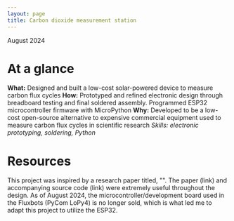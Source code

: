 ```yaml
---
layout: page
title: Carbon dioxide measurement station
---
```

August 2024

# At a glance
**What:** Designed and built a low-cost solar-powered device to measure carbon flux cycles
**How:** Prototyped and refined electronic design through breadboard testing and final soldered assembly. Programmed ESP32 microcontroller firmware with MicroPython
**Why:** Developed to be a low-cost open-source alternative to expensive commercial equipment used to measure carbon flux cycles in scientific research
*Skills: electronic prototyping, soldering, Python*

# Resources
This project was inspired by a research paper titled, "". The paper (link) and accompanying source code (link) were extremely useful throughout the design. As of August 2024, the microcontroller/development board used in the Fluxbots (PyCom LoPy4) is no longer sold, which is what led me to adapt this project to utilize the ESP32.